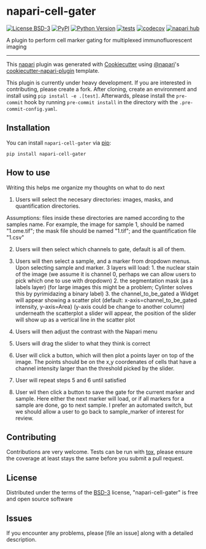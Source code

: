 # napari-cell-gater

[![License BSD-3](https://img.shields.io/pypi/l/napari-cell-gater.svg?color=green)](https://github.com/melonora/napari-cell-gater/raw/main/LICENSE)
[![PyPI](https://img.shields.io/pypi/v/napari-cell-gater.svg?color=green)](https://pypi.org/project/napari-cell-gater)
[![Python Version](https://img.shields.io/pypi/pyversions/napari-cell-gater.svg?color=green)](https://python.org)
[![tests](https://github.com/melonora/napari-cell-gater/workflows/tests/badge.svg)](https://github.com/melonora/napari-cell-gater/actions)
[![codecov](https://codecov.io/gh/melonora/napari-cell-gater/branch/main/graph/badge.svg)](https://codecov.io/gh/melonora/napari-cell-gater)
[![napari hub](https://img.shields.io/endpoint?url=https://api.napari-hub.org/shields/napari-cell-gater)](https://napari-hub.org/plugins/napari-cell-gater)

A plugin to perform cell marker gating for multiplexed immunofluorescent imaging

----------------------------------

This [napari] plugin was generated with [Cookiecutter] using [@napari]'s [cookiecutter-napari-plugin] template.

<!--
Don't miss the full getting started guide to set up your new package:
https://github.com/napari/cookiecutter-napari-plugin#getting-started

and review the napari docs for plugin developers:
https://napari.org/stable/plugins/index.html
-->

This plugin is currently under heavy development. If you are interested in contributing, please create a fork. After
cloning, create an environment and install using `pip install -e .[test]`. Afterwards, please install the `pre-commit`
hook by running `pre-commit install` in the directory with the `.pre-commit-config.yaml`.

## Installation

You can install `napari-cell-gater` via [pip]:

    pip install napari-cell-gater



## How to use
Writing this helps me organize my thoughts on what to do next

1. Users will select the necesary directories: images, masks, and quantification directories.

Assumptions:
files inside these directories are named according to the samples name.
For example, the image for sample 1, should be named "1.ome.tif"; the mask file should be named "1.tif"; and the quantification file "1.csv"

2. Users will then select which channels to gate, default is all of them.

3. Users will then select a sample, and a marker from dropdown menus.
    Upon selecting sample and marker.
    3 layers will load:
        1. the nuclear stain of the image (we assume it is channel 0, perhaps we can allow users to pick which one to use with dropdown)
        2. the segmentation mask (as a labels layer) (for large images this might be a problem; Cylinter solves this by pyrimidazing a binary label)
        3. the channel_to_be_gated
    a Widget will appear showing a scatter plot (default: x-axis=channel_to_be_gated intensity, y-axis=Area) (y-axis could be change to another column)
    underneath the scatterplot a slider will appear, the position of the slider will show up as a vertical line in the scatter plot

4. Users will then adjust the contrast with the Napari menu

5. Users will drag the slider to what they think is correct

6. User will click a button, which will then plot a points layer on top of the image.
The points should be on the x,y coordenates of cells that have a channel intensity larger than the threshold picked by the slider.

7. User will repeat steps 5 and 6 until satisfied

8. User wil then click a button to save the gate for the current marker and sample.
    Here either the next marker will load, or if all markers for a sample are done, go to next sample.
    I prefer an automated switch, but we should allow a user to go back to sample_marker of interest for review.

## Contributing

Contributions are very welcome. Tests can be run with [tox], please ensure
the coverage at least stays the same before you submit a pull request.

## License

Distributed under the terms of the [BSD-3] license,
"napari-cell-gater" is free and open source software

## Issues

If you encounter any problems, please [file an issue] along with a detailed description.

[napari]: https://github.com/napari/napari
[Cookiecutter]: https://github.com/audreyr/cookiecutter
[@napari]: https://github.com/napari
[MIT]: http://opensource.org/licenses/MIT
[BSD-3]: http://opensource.org/licenses/BSD-3-Clause
[GNU GPL v3.0]: http://www.gnu.org/licenses/gpl-3.0.txt
[GNU LGPL v3.0]: http://www.gnu.org/licenses/lgpl-3.0.txt
[Apache Software License 2.0]: http://www.apache.org/licenses/LICENSE-2.0
[Mozilla Public License 2.0]: https://www.mozilla.org/media/MPL/2.0/index.txt
[cookiecutter-napari-plugin]: https://github.com/napari/cookiecutter-napari-plugin

[napari]: https://github.com/napari/napari
[tox]: https://tox.readthedocs.io/en/latest/
[pip]: https://pypi.org/project/pip/
[PyPI]: https://pypi.org/
